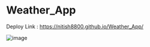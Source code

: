 # Weather_App

Deploy Link : https://nitish8800.github.io/Weather_App/


![image](https://i.ibb.co/tZkjg5M/ezgif-com-gif-maker-1.gif)

